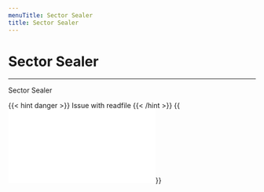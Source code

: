 ```yaml
---
menuTitle: Sector Sealer
title: Sector Sealer
---
```


# Sector Sealer
---

Sector Sealer

{{< hint danger >}}
Issue with readfile
{{< /hint >}}
{{<embed src="sealer.id"  lang="go" >}}
